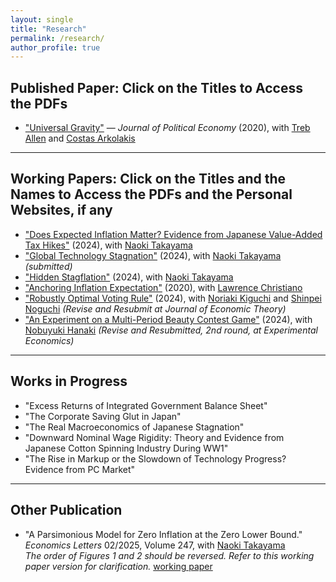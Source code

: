 ```yaml
---
layout: single
title: "Research"
permalink: /research/
author_profile: true
---
```


## Published Paper: Click on the Titles to Access the PDFs
- ["Universal Gravity"]( # ) — *Journal of Political Economy* (2020), with [Treb Allen](#) and [Costas Arkolakis](#)

---

## Working Papers: Click on the Titles and the Names to Access the PDFs and the Personal Websites, if any
- ["Does Expected Inflation Matter? Evidence from Japanese Value-Added Tax Hikes"]( # ) (2024), with [Naoki Takayama](#)
- ["Global Technology Stagnation"]( # ) (2024), with [Naoki Takayama](#) *(submitted)*
- ["Hidden Stagflation"]( # ) (2024), with [Naoki Takayama](#)
- ["Anchoring Inflation Expectation"]( # ) (2020), with [Lawrence Christiano](#)
- ["Robustly Optimal Voting Rule"]( # ) (2024), with [Noriaki Kiguchi](#) and [Shinpei Noguchi](#) *(Revise and Resubmit at Journal of Economic Theory)*
- ["An Experiment on a Multi-Period Beauty Contest Game"]( # ) (2024), with [Nobuyuki Hanaki](#) *(Revise and Resubmitted, 2nd round, at Experimental Economics)*

---

## Works in Progress
- "Excess Returns of Integrated Government Balance Sheet"
- "The Corporate Saving Glut in Japan"
- "The Real Macroeconomics of Japanese Stagnation"
- "Downward Nominal Wage Rigidity: Theory and Evidence from Japanese Cotton Spinning Industry During WW1"
- "The Rise in Markup or the Slowdown of Technology Progress? Evidence from PC Market"

---

## Other Publication
- "A Parsimonious Model for Zero Inflation at the Zero Lower Bound." *Economics Letters* 02/2025, Volume 247, with [Naoki Takayama](#)  
  *The order of Figures 1 and 2 should be reversed. Refer to this working paper version for clarification.* [working paper](#)
